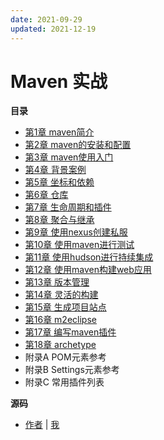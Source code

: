 ```yaml
---
date: 2021-09-29
updated: 2021-12-19
---
```


# Maven 实战

**目录**

- [第1章 maven简介](01：第1章%20maven简介.md)
- [第2章 maven的安装和配置](02：第2章%20maven的安装和配置.md)
- [第3章 maven使用入门](03：第3章%20maven使用入门.md)
- [第4章 背景案例](04：第4章%20背景案例.md)
- [第5章 坐标和依赖](05：第5章%20坐标和依赖.md)
- [第6章 仓库](06：第6章%20仓库.md)
- [第7章 生命周期和插件](07：第7章%20生命周期和插件.md)
- [第8章 聚合与继承](08：第8章%20聚合与继承.md)
- [第9章 使用nexus创建私服](09：第9章%20使用nexus创建私服.md)
- [第10章 使用maven进行测试](10：第10章%20使用maven进行测试.md)
- [第11章 使用hudson进行持续集成](11：第11章%20使用hudson进行持续集成.md)
- [第12章 使用maven构建web应用](12：第12章%20使用maven构建web应用.md)
- [第13章 版本管理](13：第13章%20版本管理.md)
- [第14章 灵活的构建](14：第14章%20灵活的构建.md)
- [第15章 生成项目站点](15：第15章%20生成项目站点.md)
- [第16章 m2eclipse](16：第16章%20m2eclipse.md)
- [第17章 编写maven插件](17：第17章%20编写maven插件.md)
- [第18章 archetype](18：第18章%20archetype.md)
- 附录A POM元素参考
- 附录B Settings元素参考
- 附录C 常用插件列表

**源码**

- [作者](https://github.com/juven/mvn_in_action_code) | [我](https://gitee.com/sharon-learning/book-maven-in-action)

